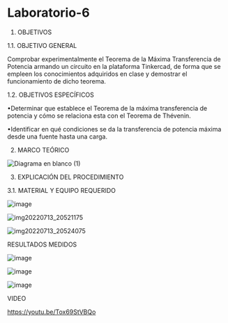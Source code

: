 # Laboratorio-6


1. OBJETIVOS

1.1. OBJETIVO GENERAL

Comprobar experimentalmente el Teorema de la Máxima Transferencia de Potencia armando un circuito en la plataforma Tinkercad, de forma que se empleen los conocimientos adquiridos en clase y demostrar el funcionamiento de dicho teorema.

1.2. OBJETIVOS ESPECÍFICOS

•Determinar que establece el Teorema de la máxima transferencia de potencia y cómo se relaciona esta con el Teorema de Thévenin.

•Identificar en qué condiciones se da la transferencia de potencia máxima desde una fuente hasta una carga.  

2. MARCO TEÓRICO

![Diagrama en blanco (1)](https://user-images.githubusercontent.com/93960809/149958165-9f92949a-cc91-40ba-9412-85d7fab9c0fd.png)

3. EXPLICACIÓN DEL PROCEDIMIENTO

3.1. MATERIAL Y EQUIPO REQUERIDO

![image](https://user-images.githubusercontent.com/94008521/149839717-f5a8cdd2-7ce4-4bf2-8870-506e06a1f524.png)

![img20220713_20521175](https://user-images.githubusercontent.com/105386939/178876853-79a0c44a-006e-4422-b2d5-dbe5e0091e4b.jpg)

![img20220713_20524075](https://user-images.githubusercontent.com/105386939/178877959-019504fb-fd9e-4823-9afd-4869048e0311.jpg)

RESULTADOS MEDIDOS

![image](https://user-images.githubusercontent.com/105386939/178879475-8528fb1a-3271-49c2-8b20-144be7517740.png)

![image](https://user-images.githubusercontent.com/105386939/178879664-1bb261e7-e3ef-4f4e-ac04-6c3c63a0379b.png)

![image](https://user-images.githubusercontent.com/105386939/178880182-f188fe90-0061-4270-91d4-8ce5e31b8d11.png)

VIDEO

https://youtu.be/Tox69StVBQo

























